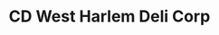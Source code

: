 ---
title: "CD West Harlem Deli Corp"
url: /new-york/cd-west-harlem-deli-corp/
shop: convenience
---